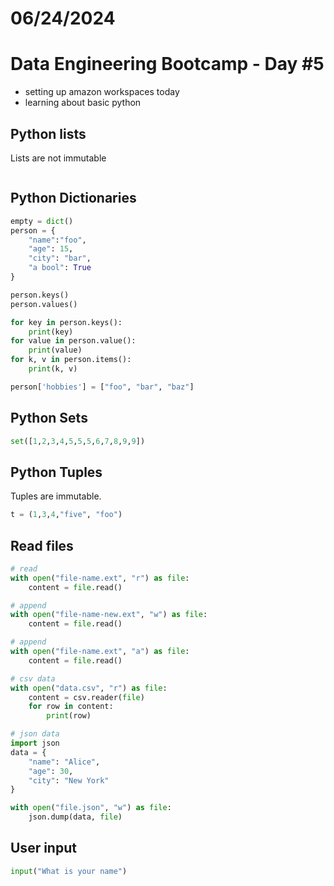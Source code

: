 # 06/24/2024 
# Data Engineering Bootcamp - Day #5

- setting up amazon workspaces today
- learning about basic python

## Python lists
Lists are not immutable
```python

```

## Python Dictionaries
```python
empty = dict()
person = {
    "name":"foo",
    "age": 15,
    "city": "bar",
    "a bool": True
}

person.keys()
person.values()

for key in person.keys():
    print(key)
for value in person.value():
    print(value)
for k, v in person.items():
    print(k, v)

person['hobbies'] = ["foo", "bar", "baz"]
```
## Python Sets
```python
set([1,2,3,4,5,5,5,6,7,8,9,9])
```

## Python Tuples
Tuples are immutable.
```python
t = (1,3,4,"five", "foo")
```

## Read files
```python
# read
with open("file-name.ext", "r") as file:
    content = file.read()

# append
with open("file-name-new.ext", "w") as file:
    content = file.read()

# append
with open("file-name.ext", "a") as file:
    content = file.read()

# csv data
with open("data.csv", "r") as file:
    content = csv.reader(file)
    for row in content:
        print(row)

# json data
import json
data = {
    "name": "Alice",
    "age": 30,
    "city": "New York"
}

with open("file.json", "w") as file:
    json.dump(data, file)
```

## User input
```python
input("What is your name")
```

